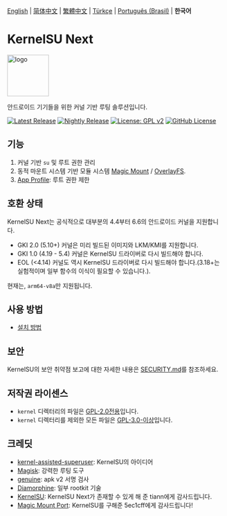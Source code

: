 [English](README.md) | [简体中文](README_CN.md) | [繁體中文](README_TW.md) | [Türkçe](README_TR.md) | [Português (Brasil)](README_PT-BR.md) | **한국어**

# KernelSU Next

<img src="/assets/kernelsu_next.png" style="width: 96px;" alt="logo">

안드로이드 기기들을 위한 커널 기반 루팅 솔루션입니다.

[![Latest Release](https://img.shields.io/github/v/release/rifsxd/KernelSU-Next?label=Release&logo=github)](https://github.com/rifsxd/KernelSU-Next/releases/latest)
[![Nightly Release](https://img.shields.io/badge/Nightly%20Release-gray?logo=hackthebox&logoColor=fff)](https://nightly.link/rifsxd/KernelSU-Next/workflows/build-manager/next/manager)
[![License: GPL v2](https://img.shields.io/badge/License-GPL%20v2-orange.svg?logo=gnu)](https://www.gnu.org/licenses/old-licenses/gpl-2.0.en.html)
[![GitHub License](https://img.shields.io/github/license/rifsxd/KernelSU-Next?logo=gnu)](/LICENSE)

## 기능

1. 커널 기반 `su` 및 루트 권한 관리
2. 동적 마운트 시스템 기반 모듈 시스템 [Magic Mount](https://topjohnwu.github.io/Magisk/details.html#magic-mount) / [OverlayFS](https://en.wikipedia.org/wiki/OverlayFS).
3. [App Profile](https://kernelsu.org/guide/app-profile.html): 루트 권한 제한

## 호환 상태

KernelSU Next는 공식적으로 대부분의 4.4부터 6.6의 안드로이드 커널을 지원합니다.
 - GKI 2.0 (5.10+) 커널은 미리 빌드된 이미지와 LKM/KMI를 지원합니다.
 - GKI 1.0 (4.19 - 5.4) 커널은 KernelSU 드라이버로 다시 빌드해야 합니다.
 - EOL (<4.14) 커널도 역시 KernelSU 드라이버로 다시 빌드해야 합니다.(3.18+는 실험적이며 일부 함수의 이식이 필요할 수 있습니다.).

현재는, `arm64-v8a`만 지원됩니다.

## 사용 방법

- [설치 방법](https://rifsxd.github.io/KernelSU-Next/)

## 보안

KernelSU의 보안 취약점 보고에 대한 자세한 내용은 [SECURITY.md](/SECURITY.md)를 참조하세요.

## 저작권 라이센스

- `kernel` 디렉터리의 파일은 [GPL-2.0전용](https://www.gnu.org/licenses/old-licenses/gpl-2.0.en.html)입니다.
- `kernel` 디렉터리를 제외한 모든 파일은 [GPL-3.0-이상](https://www.gnu.org/licenses/gpl-3.0.html)입니다.

## 크레딧

- [kernel-assisted-superuser](https://git.zx2c4.com/kernel-assisted-superuser/about/): KernelSU의 아이디어
- [Magisk](https://github.com/topjohnwu/Magisk): 강력한 루팅 도구
- [genuine](https://github.com/brevent/genuine/): apk v2 서명 검사
- [Diamorphine](https://github.com/m0nad/Diamorphine): 일부 rootkit 기술
- [KernelSU](https://github.com/tiann/KernelSU): KernelSU Next가 존재할 수 있게 해 준 tiann에게 감사드립니다.
- [Magic Mount Port](https://github.com/5ec1cff/KernelSU/blob/main/userspace/ksud/src/magic_mount.rs): KernelSU를 구해준 5ec1cff에게 감사드립니다!
